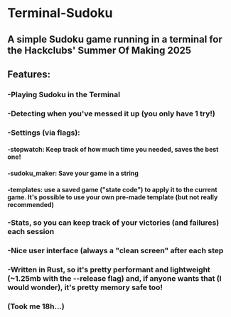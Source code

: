 # Terminal-Sudoku
## A simple Sudoku game running in a terminal for the Hackclubs' Summer Of Making 2025
## Features:
### -Playing Sudoku in the Terminal
### -Detecting when you've messed it up (you only have 1 try!)
### -Settings (via flags):
#### -stopwatch: Keep track of how much time you needed, saves the best one!
#### -sudoku_maker: Save your game in a string
#### -templates: use a saved game ("state code") to apply it to the current game. It's possible to use your own pre-made template (but not really recommended)
### -Stats, so you can keep track of your victories (and failures) each session
### -Nice user interface (always a "clean screen" after each step
### -Written in Rust, so it's pretty performant and lightweight (~1.25mb with the --release flag) and, if anyone wants that (I would wonder), it's pretty memory safe too!

### (Took me 18h...)
